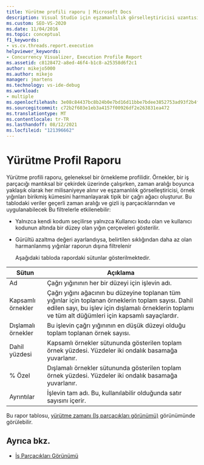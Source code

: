 ```yaml
---
title: Yürütme profili raporu | Microsoft Docs
description: Visual Studio için eşzamanlılık görselleştiricisi uzantısında geleneksel bir örnekleme profili olan yürütme profili raporu hakkında bilgi edinin.
ms.custom: SEO-VS-2020
ms.date: 11/04/2016
ms.topic: conceptual
f1_keywords:
- vs.cv.threads.report.execution
helpviewer_keywords:
- Concurrency Visualizer, Execution Profile Report
ms.assetid: c8128472-a8ed-46f4-b1c8-a25358d6f2c1
author: mikejo5000
ms.author: mikejo
manager: jmartens
ms.technology: vs-ide-debug
ms.workload:
- multiple
ms.openlocfilehash: 3e08c84437bc8b24b0e7bd16d11bbe7bdee3852753ad93f2b4f84a32b7377585
ms.sourcegitcommit: c72b2f603e1eb3a4157f00926df2e263831ea472
ms.translationtype: MT
ms.contentlocale: tr-TR
ms.lasthandoff: 08/12/2021
ms.locfileid: "121396662"
---
```

# <a name="execution-profile-report"></a>Yürütme Profil Raporu
Yürütme profili raporu, geleneksel bir örnekleme profilidir. Örnekler, bir iş parçacığı mantıksal bir çekirdek üzerinde çalışırken, zaman aralığı boyunca yaklaşık olarak her milisaniyeye alınır ve eşzamanlılık görselleştiricisi, örnek yığınları birikmiş kümesini harmanlayarak tipik bir çağrı ağacı oluşturur. Bu tablodaki veriler geçerli zaman aralığı ve gizli iş parçacıklarından ve uygulanabilecek Bu filtrelerle etkilenebilir:

- Yalnızca kendi kodum seçilirse yalnızca Kullanıcı kodu olan ve kullanıcı kodunun altında bir düzey olan yığın çerçeveleri gösterilir.

- Gürültü azaltma değeri ayarlandıysa, belirtilen sıklığından daha az olan harmanlanmış yığınlar raporun dışına filtrelenir

  Aşağıdaki tabloda rapordaki sütunlar gösterilmektedir.

|Sütun|Açıklama|
|------------|-----------------|
|Ad|Çağrı yığınının her bir düzeyi için işlevin adı.|
|Kapsamlı örnekler|Çağrı yığını ağacının bu düzeyine toplanan tüm yığınlar için toplanan örneklerin toplam sayısı. Dahil edilen sayı, bu işlev için dışlamalı örneklerin toplamı ve tüm alt düğümleri için kapsamlı sayaçlardır.|
|Dışlamalı örnekler|Bu işlevin çağrı yığınının en düşük düzeyi olduğu toplam toplanan örnek sayısı.|
|Dahil yüzdesi|Kapsamlı örnekler sütununda gösterilen toplam örnek yüzdesi. Yüzdeler iki ondalık basamağa yuvarlanır.|
|% Özel|Dışlamalı örnekler sütununda gösterilen toplam örnek yüzdesi. Yüzdeler iki ondalık basamağa yuvarlanır.|
|Ayrıntılar|İşlevin tam adı. Bu, kullanılabilir olduğunda satır sayısını içerir.|

 Bu rapor tablosu, [yürütme zamanı (Iş parçacıkları görünümü)](../profiling/execution-time-threads-view.md) görünümünde görülebilir.

## <a name="see-also"></a>Ayrıca bkz.
- [İş Parçacıkları Görünümü](../profiling/threads-view-parallel-performance.md)